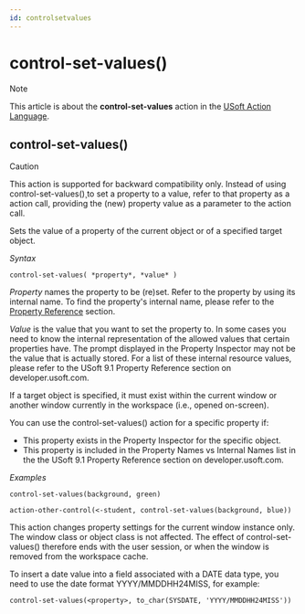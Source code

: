 ```yaml
---
id: controlsetvalues
---
```


# control-set-values()



> [!NOTE]
> This article is about the **control-set-values** action in the [USoft Action Language](/docs/Task_flow/Action_Language_reference/USoft_Action_Language.md).

## **control-set-values()**

> [!CAUTION]
> This action is supported for backward compatibility only. Instead of using control-set-values()¸to set a property to a value, refer to that property as a action call, providing the (new) property value as a parameter to the action call.

Sets the value of a property of the current object or of a specified target object.

*Syntax*

```
control-set-values( *property*, *value* )
```

*Property* names the property to be (re)set. Refer to the property by using its internal name. To find the property's internal name, please refer to the [Property Reference](/docs/Task_flow/Action_Language_reference/Property_reference.md) section.

*Value* is the value that you want to set the property to. In some cases you need to know the internal representation of the allowed values that certain properties have. The prompt displayed in the Property Inspector may not be the value that is actually stored. For a list of these internal resource values,  please refer to the USoft 9.1 Property Reference section on developer.usoft.com.

If a target object is specified, it must exist within the current window or another window currently in the workspace (i.e., opened on-screen).

You can use the control-set-values() action for a specific property if:

- This property exists in the Property Inspector for the specific object.
- This property is included in the Property Names vs Internal Names list in the the USoft 9.1 Property Reference section on developer.usoft.com.

*Examples*

```
control-set-values(background, green)
```

```
action-other-control(<-student, control-set-values(background, blue))
```

This action changes property settings for the current window instance only. The window class or object class is not affected. The effect of control-set-values() therefore ends with the user session, or when the window is removed from the workspace cache.

To insert a date value into a field associated with a DATE data type, you need to use the date format YYYY/MMDDHH24MISS, for example:

```
control-set-values(<property>, to_char(SYSDATE, 'YYYY/MMDDHH24MISS'))
```

 